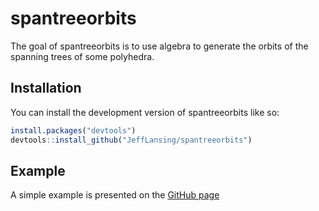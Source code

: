 
<!-- README.md is generated from README.Rmd. Please edit that file -->

# spantreeorbits

<!-- badges: start -->
<!-- badges: end -->

The goal of spantreeorbits is to use algebra to generate the orbits of
the spanning trees of some polyhedra.

## Installation

You can install the development version of spantreeorbits like so:

``` r
install.packages("devtools")
devtools::install_github("JeffLansing/spantreeorbits")
```

## Example

A simple example is presented on the [GitHub
page](https://jefflansing.github.io/spantreeorbits/)
